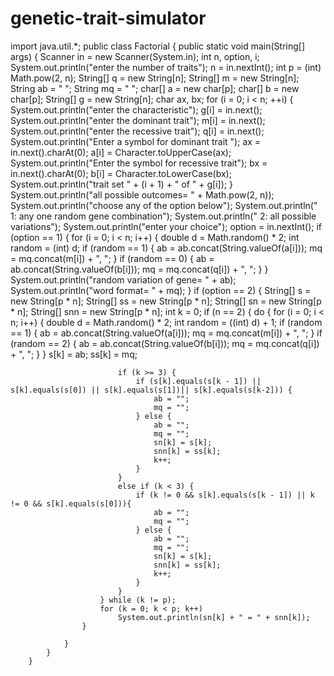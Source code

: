# genetic-trait-simulator
import java.util.*;
        public class Factorial {
            public static void main(String[] args) {
                Scanner in = new Scanner(System.in);
                int n, option, i;
                System.out.println("enter the number of traits");
                n = in.nextInt();
                int p = (int) Math.pow(2, n);
                String[] q = new String[n];
                String[] m = new String[n];
                String ab = " ";
                String mq = " ";
                char[] a = new char[p];
                char[] b = new char[p];
                String[] g = new String[n];
                char ax, bx;
                for (i = 0; i < n; ++i) {
                    System.out.println("enter the characteristic");
                    g[i] = in.next();
                    System.out.println("enter the dominant trait");
                    m[i] = in.next();
                    System.out.println("enter the recessive trait");
                    q[i] = in.next();
                    System.out.println("Enter a symbol for dominant trait ");
                    ax = in.next().charAt(0);
                    a[i] = Character.toUpperCase(ax);
                    System.out.println("Enter the symbol for recessive trait");
                    bx = in.next().charAt(0);
                    b[i] = Character.toLowerCase(bx);
                    System.out.println("trait set " + (i + 1) + " of " + g[i]);
                }
                System.out.println("all possible outcomes= " + Math.pow(2, n));
                System.out.println("choose any of the option below");
                System.out.println(" 1: any one random gene combination");
                System.out.println(" 2: all possible variations");
                System.out.println("enter your choice");
                option = in.nextInt();
                if (option == 1) {
                    for (i = 0; i < n; i++) {
                        double d = Math.random() * 2;
                        int random = (int) d;
                        if (random == 1) {
                            ab = ab.concat(String.valueOf(a[i]));
                            mq = mq.concat(m[i]) + ", ";
                        }
                        if (random == 0) {
                            ab = ab.concat(String.valueOf(b[i]));
                            mq = mq.concat(q[i]) + ", ";
                        }
                    }
                    System.out.println("random variation of gene= " + ab);
                    System.out.println("word format= " + mq);
                }
                if (option == 2) {
                    String[] s = new String[p * n];
                    String[] ss = new String[p * n];
                    String[] sn = new String[p * n];
                    String[] snn = new String[p * n];
                    int k = 0;
                    if (n == 2) {
                        do {
                            for (i = 0; i < n; i++) {
                                double d = Math.random() * 2;
                                int random = ((int) d) + 1;
                                if (random == 1) {
                                    ab = ab.concat(String.valueOf(a[i]));
                                    mq = mq.concat(m[i]) + ", ";
                                }
                                if (random == 2) {
                                    ab = ab.concat(String.valueOf(b[i]));
                                    mq = mq.concat(q[i]) + ", ";
                                }
                            }
                            s[k] = ab;
                            ss[k] = mq;

                            if (k >= 3) {
                                if (s[k].equals(s[k - 1]) || s[k].equals(s[0]) || s[k].equals(s[1])|| s[k].equals(s[k-2])) {
                                    ab = "";
                                    mq = "";
                                } else {
                                    ab = "";
                                    mq = "";
                                    sn[k] = s[k];
                                    snn[k] = ss[k];
                                    k++;
                                }
                            }
                            else if (k < 3) {
                                if (k != 0 && s[k].equals(s[k - 1]) || k != 0 && s[k].equals(s[0])){
                                    ab = "";
                                    mq = "";
                                } else {
                                    ab = "";
                                    mq = "";
                                    sn[k] = s[k];
                                    snn[k] = ss[k];
                                    k++;
                                }
                            }
                        } while (k != p);
                        for (k = 0; k < p; k++)
                            System.out.println(sn[k] + " = " + snn[k]);
                    }

                }
            }
        }
